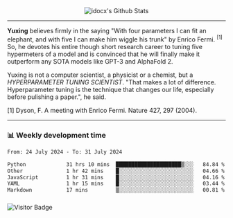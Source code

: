 <div align="center">
    <img align="center" src="https://github-readme-stats.vercel.app/api?username=idocx&show_icons=true&count_private=true&hide_border=true" alt="idocx's Github Stats"></img>
</div>

---

**Yuxing** believes firmly in the saying "With four parameters I can fit an elephant, and with five I can make him wiggle his trunk" by Enrico Fermi. <sup>[1]</sup> So, he devotes his entire though short research career to tuning five hypermeters of a model and is convinced that he will finally make it outperform any SOTA models like GPT-3 and AlphaFold 2.

Yuxing is not a computer scientist, a physicist or a chemist, but a *HYPERPARAMETER TUNING SCIENTIST*. "That makes a lot of difference. Hyperparameter tuning is the technique that changes our life, especially before pulishing a paper.", he said.

[1] Dyson, F. A meeting with Enrico Fermi. Nature 427, 297 (2004).


---

### 📊 Weekly development time
<!--START_SECTION:waka-->

```txt
From: 24 July 2024 - To: 31 July 2024

Python             31 hrs 10 mins  █████████████████████▒░░░   84.84 %
Other              1 hr 42 mins    █░░░░░░░░░░░░░░░░░░░░░░░░   04.66 %
JavaScript         1 hr 31 mins    █░░░░░░░░░░░░░░░░░░░░░░░░   04.16 %
YAML               1 hr 15 mins    █░░░░░░░░░░░░░░░░░░░░░░░░   03.44 %
Markdown           17 mins         ▒░░░░░░░░░░░░░░░░░░░░░░░░   00.81 %
```

<!--END_SECTION:waka-->

### 

![Visitor Badge](https://visitor-badge.laobi.icu/badge?page_id=idocx.idocx)